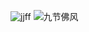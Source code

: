 ![jjff](https://github.com/user-attachments/assets/d2ea5d88-fcf6-4083-93eb-832bc38ce723)
![九节佛风](https://github.com/user-attachments/assets/0ba1728e-b8df-4100-b29f-79b5d512c248)
